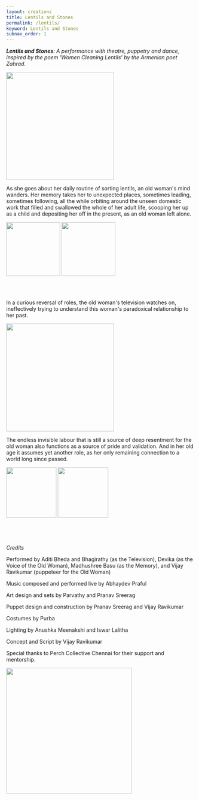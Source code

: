 ```yaml
---
layout: creations
title: Lentils and Stones
permalink: /lentils/
keyword: Lentils and Stones
subnav_order: 1
---
```


<i><b>Lentils and Stones</b>: A performance with theatre, puppetry and dance, inspired by the poem
'Women Cleaning Lentils' by the Armenian poet Zahrad.</i>



 <img src="../images/lentils/lentils8.png"  class="alignright" style="min-width: 18rem; width: 30vw">




As she goes about her daily routine of sorting lentils, an old woman's mind wanders. Her memory takes her to unexpected places, sometimes leading, sometimes following, all the while orbiting around the unseen domestic work that filled and swallowed the whole of her adult life, scooping her up as a child and depositing her off in the present, as an old woman left alone. 


<div class="flex-container">
 <img src="../images/lentils/lentils3.jpg"  style="min-height: 12rem; height: 15vw">
  <img src="../images/lentils/lentils4.jpg"  style="min-height: 12rem; height: 15vw">
</div>


In a curious reversal of roles, the old woman's television watches on, ineffectively trying to understand this woman's paradoxical relationship to her past.


  <img src="../images/lentils/lentils5.jpg" class="alignright" style="min-width: 20rem; width: 30vw">


The endless invisible labour that is still a source of deep resentment for the old woman  also functions as a source of pride and validation.  And in her old age it assumes yet another role, as her only remaining connection to a world long since passed.


<div class="flex-container">
 <img src="../images/lentils/lentils6.jpg" style="min-height: 12rem; height: 14vw">
  <img src="../images/lentils/lentils7.jpg" style="min-height: 12rem; height: 14vw">
</div>


<i>Credits</i>

Performed by Aditi Bheda and Bhagirathy (as the Television), Devika (as the Voice of the Old Woman), Madhushree Basu (as the Memory), and Vijay Ravikumar (puppeteer for the Old Woman)

Music composed and performed live by Abhaydev Praful

Art design and sets by Parvathy and Pranav Sreerag

Puppet design and construction by Pranav Sreerag and Vijay Ravikumar

Costumes by Purba

Lighting by Anushka Meenakshi and Iswar Lalitha

Concept and Script by Vijay Ravikumar

Special thanks to  Perch Collective Chennai for their support and mentorship.


<div class="flex-container">
 <img src="../images/lentils/lentils1.jpg" style="min-width: 18rem; width: 35vw">
</div>
